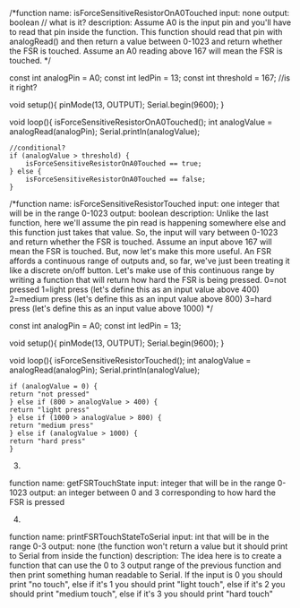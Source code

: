 /*function name: isForceSensitiveResistorOnA0Touched
input: none
output: boolean // what is it?
description: Assume A0 is the input pin and you'll have to read that pin inside the function. This function should read that pin with analogRead() and then return a value between 0-1023 and return whether the FSR is touched. Assume an A0 reading above 167 will mean the FSR is touched.
*/


const int analogPin = A0;
const int ledPin = 13; 
const int threshold = 167; //is it right?


void setup(){
	pinMode(13, OUTPUT);
	Serial.begin(9600);
}

void loop(){
	isForceSensitiveResistorOnA0Touched();
	int analogValue = analogRead(analogPin);
	Serial.printIn(analogValue);

	//conditional?
	if (analogValue > threshold) {
		isForceSensitiveResistorOnA0Touched == true;
	} else {
		isForceSensitiveResistorOnA0Touched == false;
	}



/*function name: isForceSensitiveResistorTouched
input: one integer that will be in the range 0-1023
output: boolean
description: Unlike the last function, here we'll assume the pin read is happening somewhere else and this function just takes that value. So, the input will vary between 0-1023 and return whether the FSR is touched. Assume an input above 167 will mean the FSR is touched.
But, now let's make this more useful. An FSR affords a continuous range of outputs and, so far, we've just been treating it like a discrete on/off button. Let's make use of this continuous range by writing a function that will return how hard the FSR is being pressed. 
0=not pressed 
1=light press (let's define this as an input value above 400)
2=medium press (let's define this as an input value above 800)
3=hard press (let's define this as an input value above 1000)
*/

const int analogPin = A0;
const int ledPin = 13; 


void setup(){
	pinMode(13, OUTPUT);
	Serial.begin(9600);
}

void loop(){
	isForceSensitiveResistorTouched();
	int analogValue = analogRead(analogPin);
	Serial.printIn(analogValue);


	if (analogValue = 0) {
	return "not pressed"
	} else if (800 > analogValue > 400) {
	return "light press"
	} else if (1000 > analogValue > 800) {
	return "medium press"
	} else if (analogValue > 1000) {
	return "hard press"
	} 
	



3)
function name: getFSRTouchState
input: integer that will be in the range 0-1023
output: an integer between 0 and 3 corresponding to how hard the FSR is pressed



4)
function name: printFSRTouchStateToSerial
input: int that will be in the range 0-3
output: none (the function won't return a value but it should print to Serial from inside the function)
description: The idea here is to create a function that can use the 0 to 3 output range of the previous function and then print something human readable to Serial. If the input is 0 you should print "no touch", else if it's 1 you should print "light touch", else if it's 2 you should print "medium touch", else if it's 3 you should print "hard touch" 

